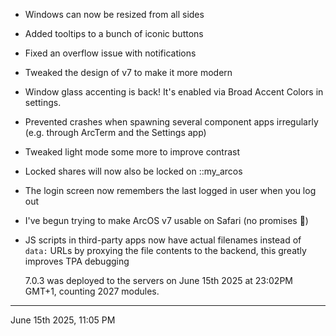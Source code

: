 - Windows can now be resized from all sides
- Added tooltips to a bunch of iconic buttons
- Fixed an overflow issue with notifications
- Tweaked the design of v7 to make it more modern
- Window glass accenting is back! It's enabled via Broad Accent Colors in settings.
- Prevented crashes when spawning several component apps irregularly (e.g. through ArcTerm and the Settings app)
- Tweaked light mode some more to improve contrast
- Locked shares will now also be locked on ::my_arcos
- The login screen now remembers the last logged in user when you log out
- I've begun trying to make ArcOS v7 usable on Safari (no promises :grimacing:)
- JS scripts in third-party apps now have actual filenames instead of `data:` URLs by proxying the file contents to the backend, this greatly improves TPA debugging

  7.0.3 was deployed to the servers on June 15th 2025 at 23:02PM GMT+1, counting 2027 modules.

---

June 15th 2025, 11:05 PM
